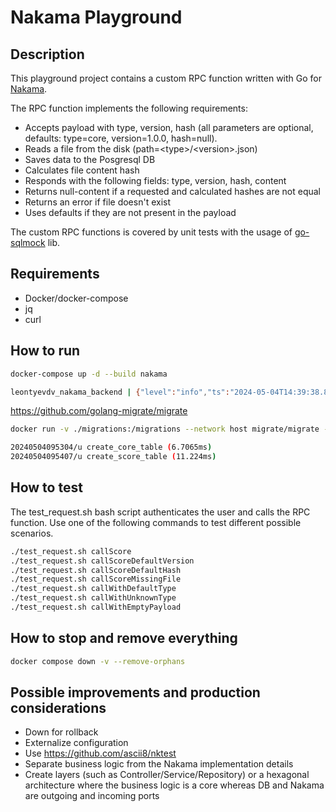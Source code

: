 # Nakama Playground

## Description

This playground project contains a custom RPC function written with Go
for [Nakama](https://github.com/heroiclabs/nakama).

The RPC function implements the following requirements:

- Accepts payload with type, version, hash (all parameters are optional, defaults: type=core, version=1.0.0, hash=null).
- Reads a file from the disk (path=\<type\>/\<version\>.json)
- Saves data to the Posgresql DB
- Calculates file content hash
- Responds with the following fields: type, version, hash, content
- Returns null-content if a requested and calculated hashes are not equal
- Returns an error if file doesn't exist
- Uses defaults if they are not present in the payload

The custom RPC functions is covered by unit tests with the usage of [go-sqlmock](https://github.com/DATA-DOG/go-sqlmock)
lib.

## Requirements

- Docker/docker-compose
- jq
- curl

## How to run

```bash
docker-compose up -d --build nakama
```

```bash
leontyevdv_nakama_backend | {"level":"info","ts":"2024-05-04T14:39:38.826Z","caller":"main.go:204","msg":"Startup done"}
```

https://github.com/golang-migrate/migrate

```bash
docker run -v ./migrations:/migrations --network host migrate/migrate -path=/migrations/ -database "postgres://postgres:localdb@localhost/nakama?sslmode=disable" up
```

```bash
20240504095304/u create_core_table (6.7065ms)
20240504095407/u create_score_table (11.224ms)
```

## How to test

The test_request.sh bash script authenticates the user and calls the RPC function. Use one of the following commands to
test different possible scenarios.

```bash
./test_request.sh callScore
./test_request.sh callScoreDefaultVersion
./test_request.sh callScoreDefaultHash
./test_request.sh callScoreMissingFile
./test_request.sh callWithDefaultType
./test_request.sh callWithUnknownType
./test_request.sh callWithEmptyPayload
```

## How to stop and remove everything

```bash
docker compose down -v --remove-orphans
```

## Possible improvements and production considerations

- Down for rollback
- Externalize configuration
- Use https://github.com/ascii8/nktest
- Separate business logic from the Nakama implementation details
- Create layers (such as Controller/Service/Repository) or a hexagonal architecture where the business logic is a core
  whereas DB and Nakama are outgoing and incoming ports 